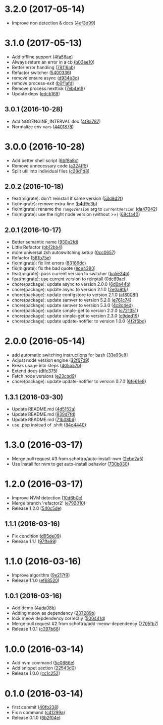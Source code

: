 <a name="3.2.0"></a>
# 3.2.0 (2017-05-14)

* Improve non detection & docs ([4ef3d99](https://github.com/kikobeats/nodengine/commit/4ef3d99))



<a name="3.1.0"></a>
# 3.1.0 (2017-05-13)

* Add offline support ([4fa56ae](https://github.com/kikobeats/nodengine/commit/4fa56ae))
* Always return an error in a cb ([b03ee10](https://github.com/kikobeats/nodengine/commit/b03ee10))
* Better error handling ([78116ab](https://github.com/kikobeats/nodengine/commit/78116ab))
* Refactor switcher ([5400336](https://github.com/kikobeats/nodengine/commit/5400336))
* remove ensure async ([d934b3d](https://github.com/kikobeats/nodengine/commit/d934b3d))
* remove process-exit ([b0f1afd](https://github.com/kikobeats/nodengine/commit/b0f1afd))
* Remove process.nexttick ([7eb4e19](https://github.com/kikobeats/nodengine/commit/7eb4e19))
* Update deps ([edcb169](https://github.com/kikobeats/nodengine/commit/edcb169))



<a name="3.0.1"></a>
## 3.0.1 (2016-10-28)

* Add NODENGINE_INTERVAL doc ([4f8a787](https://github.com/kikobeats/nodengine/commit/4f8a787))
* Normalize env vars ([4401878](https://github.com/kikobeats/nodengine/commit/4401878))



<a name="3.0.0"></a>
# 3.0.0 (2016-10-28)

* Add better shell script ([6bf8a8c](https://github.com/kikobeats/nodengine/commit/6bf8a8c))
* Remove unnecessary code ([a324ff5](https://github.com/kikobeats/nodengine/commit/a324ff5))
* Split util into individual files ([c28d1d8](https://github.com/kikobeats/nodengine/commit/c28d1d8))



<a name="2.0.2"></a>
## 2.0.2 (2016-10-18)

* feat(migrate): don't reinstall if same version ([53d942f](https://github.com/kikobeats/nodengine/commit/53d942f))
* fix(migrate): remove extra-line ([b4d9c3b](https://github.com/kikobeats/nodengine/commit/b4d9c3b))
* fix(migrate): rename the `rangeVersion` arg to `currentVersion` ([da47042](https://github.com/kikobeats/nodengine/commit/da47042))
* fix(migrate): use the right node version (without >=) ([69cfa40](https://github.com/kikobeats/nodengine/commit/69cfa40))



<a name="2.0.1"></a>
## 2.0.1 (2016-10-17)

* Better semantic name ([930e2fd](https://github.com/kikobeats/nodengine/commit/930e2fd))
* Little Refactor ([bb12bb4](https://github.com/kikobeats/nodengine/commit/bb12bb4))
* more universal zsh autoswitching setup ([0cc0657](https://github.com/kikobeats/nodengine/commit/0cc0657))
* Refactor ([581b75e](https://github.com/kikobeats/nodengine/commit/581b75e))
* fix(migrate): fix lint errors ([83166dc](https://github.com/kikobeats/nodengine/commit/83166dc))
* fix(migrate): fix the bad quote ([ece4390](https://github.com/kikobeats/nodengine/commit/ece4390))
* feat(migrate): pass current version to switcher ([ba5e34b](https://github.com/kikobeats/nodengine/commit/ba5e34b))
* feat(migrate): use current version to reinstall ([0dc89ac](https://github.com/kikobeats/nodengine/commit/0dc89ac))
* chore(package): update async to version 2.0.0 ([6d0a44b](https://github.com/kikobeats/nodengine/commit/6d0a44b))
* chore(package): update async to version 2.1.0 ([2e0a8f6](https://github.com/kikobeats/nodengine/commit/2e0a8f6))
* chore(package): update configstore to version 2.1.0 ([af8008f](https://github.com/kikobeats/nodengine/commit/af8008f))
* chore(package): update semver to version 5.2.0 ([e761c74](https://github.com/kikobeats/nodengine/commit/e761c74))
* chore(package): update semver to version 5.3.0 ([4c8c4ed](https://github.com/kikobeats/nodengine/commit/4c8c4ed))
* chore(package): update simple-get to version 2.2.0 ([c721351](https://github.com/kikobeats/nodengine/commit/c721351))
* chore(package): update simple-get to version 2.3.0 ([c9ded19](https://github.com/kikobeats/nodengine/commit/c9ded19))
* chore(package): update update-notifier to version 1.0.0 ([4f2f5bd](https://github.com/kikobeats/nodengine/commit/4f2f5bd))



<a name="2.0.0"></a>
# 2.0.0 (2016-05-14)

* add automatic switching instructions for bash ([33a93e8](https://github.com/kikobeats/nodengine/commit/33a93e8))
* Adjust node version engine ([32f67d9](https://github.com/kikobeats/nodengine/commit/32f67d9))
* Break usage into steps ([405557b](https://github.com/kikobeats/nodengine/commit/405557b))
* Extend docs ([dffc375](https://github.com/kikobeats/nodengine/commit/dffc375))
* Fetch node versions ([e23cbd9](https://github.com/kikobeats/nodengine/commit/e23cbd9))
* chore(package): update update-notifier to version 0.7.0 ([6fe61e9](https://github.com/kikobeats/nodengine/commit/6fe61e9))



<a name="1.3.1"></a>
## 1.3.1 (2016-03-30)

* Update README.md ([4d5152a](https://github.com/kikobeats/nodengine/commit/4d5152a))
* Update README.md ([839d7fd](https://github.com/kikobeats/nodengine/commit/839d7fd))
* Update README.md ([71b08b6](https://github.com/kikobeats/nodengine/commit/71b08b6))
* use .pop instead of .shift ([84c4440](https://github.com/kikobeats/nodengine/commit/84c4440))



<a name="1.3.0"></a>
# 1.3.0 (2016-03-17)


* Merge pull request #3 from schottra/auto-install-nvm ([2ebe2a5](https://github.com/kikobeats/nodengine/commit/2ebe2a5))
* Use install for nvm to get auto-install behavior ([730b030](https://github.com/kikobeats/nodengine/commit/730b030))



<a name="1.2.0"></a>
# 1.2.0 (2016-03-17)


* Improve NVM detection ([10d6b0e](https://github.com/kikobeats/nodengine/commit/10d6b0e))
* Merge branch 'refactor2' ([e792010](https://github.com/kikobeats/nodengine/commit/e792010))
* Release 1.2.0 ([540c5de](https://github.com/kikobeats/nodengine/commit/540c5de))



<a name="1.1.1"></a>
## 1.1.1 (2016-03-16)


* Fix condition ([d95de09](https://github.com/kikobeats/nodengine/commit/d95de09))
* Release 1.1.1 ([97ffe99](https://github.com/kikobeats/nodengine/commit/97ffe99))



<a name="1.1.0"></a>
# 1.1.0 (2016-03-16)


* Improve algorithm ([9e217f9](https://github.com/kikobeats/nodengine/commit/9e217f9))
* Release 1.1.0 ([ef68520](https://github.com/kikobeats/nodengine/commit/ef68520))



<a name="1.0.1"></a>
## 1.0.1 (2016-03-16)


* Add demo ([4ada08b](https://github.com/kikobeats/nodengine/commit/4ada08b))
* Adding meow as dependency ([237289b](https://github.com/kikobeats/nodengine/commit/237289b))
* lock meow depdendency correctly ([500441d](https://github.com/kikobeats/nodengine/commit/500441d))
* Merge pull request #2 from schottra/add-meow-dependency ([7705fb7](https://github.com/kikobeats/nodengine/commit/7705fb7))
* Release 1.0.1 ([c397b68](https://github.com/kikobeats/nodengine/commit/c397b68))



<a name="1.0.0"></a>
# 1.0.0 (2016-03-14)


* Add nvm command ([5e0886e](https://github.com/kikobeats/nodengine/commit/5e0886e))
* Add snippet section ([22543d0](https://github.com/kikobeats/nodengine/commit/22543d0))
* Release 1.0.0 ([cc1c252](https://github.com/kikobeats/nodengine/commit/cc1c252))



<a name="0.1.0"></a>
# 0.1.0 (2016-03-14)


* first commit ([40fb238](https://github.com/kikobeats/nodengine/commit/40fb238))
* Fix n command ([c41299a](https://github.com/kikobeats/nodengine/commit/c41299a))
* Release 0.1.0 ([6b2f04e](https://github.com/kikobeats/nodengine/commit/6b2f04e))



